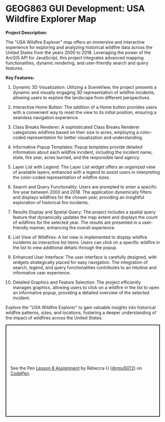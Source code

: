 # GEOG863 GUI Development: USA Wildfire Explorer Map

<b>Project Description:</b><br>

The "USA Wildfire Explorer" map offers an immersive and interactive experience for exploring and analyzing historical wildfire data across the United States from the years 2000 to 2018. Leveraging the power of the ArcGIS API for JavaScript, this project integrates advanced mapping functionalities, dynamic rendering, and user-friendly search and query features.

<b>Key Features:</b>

1. Dynamic 3D Visualization: Utilizing a SceneView, the project presents a dynamic and visually engaging 3D representation of wildfire incidents, allowing users to explore the landscape from different perspectives.

2. Interactive Home Button: The addition of a Home button provides users with a convenient way to reset the view to its initial position, ensuring a seamless navigation experience.

3. Class Breaks Renderer: A sophisticated Class Breaks Renderer categorizes wildfires based on their size in acres, employing a color-coded representation for better visualization and understanding.

4. Informative Popup Templates: Popup templates provide detailed information about each wildfire incident, including the incident name, state, fire year, acres burned, and the responsible land agency.

5. Layer List with Legend: The Layer List widget offers an organized view of available layers, enhanced with a legend to assist users in interpreting the color-coded representation of wildfire sizes.

6. Search and Query Functionality: Users are prompted to enter a specific fire year between 2000 and 2018. The application dynamically filters and displays wildfires for the chosen year, providing an insightful exploration of historical fire incidents.

7. Results Display and Spatial Query: The project includes a spatial query feature that dynamically updates the map extent and displays the count of wildfires for the selected year. The results are presented in a user-friendly manner, enhancing the overall experience.

8. List View of Wildfires: A list view is implemented to display wildfire incidents as interactive list items. Users can click on a specific wildfire in the list to view additional details through the popup.

9. Enhanced User Interface: The user interface is carefully designed, with widgets strategically placed for easy navigation. The integration of search, legend, and query functionalities contributes to an intuitive and informative user experience.

10. Detailed Graphics and Feature Selection: The project efficiently manages graphics, allowing users to click on a wildfire in the list to open an informative popup, providing a detailed overview of the selected incident.

Explore the "USA Wildfire Explorer" to gain valuable insights into historical wildfire patterns, sizes, and locations, fostering a deeper understanding of the impact of wildfires across the United States.

<p class="codepen" data-height="300" data-default-tab="html,result" data-slug-hash="zYmqJmz" data-user="rmu5072" style="height: 300px; box-sizing: border-box; display: flex; align-items: center; justify-content: center; border: 2px solid; margin: 1em 0; padding: 1em;">
  <span>See the Pen <a href="https://codepen.io/rmu5072/pen/zYmqJmz">
  Lesson 8 Assignment</a> by Rebecca U (<a href="https://codepen.io/rmu5072">@rmu5072</a>)
  on <a href="https://codepen.io">CodePen</a>.</span>
</p>
    
 
